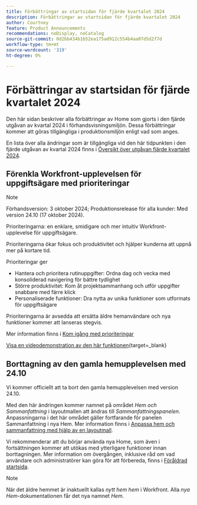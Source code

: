 ```yaml
---
title: Förbättringar av startsidan för fjärde kvartalet 2024
description: Förbättringar av startsidan för fjärde kvartalet 2024
author: Courtney
feature: Product Announcements
recommendations: noDisplay, noCatalog
source-git-commit: 0d2bb434b1b52ea175ad912c554b4aa07d5d2f7d
workflow-type: tm+mt
source-wordcount: '319'
ht-degree: 0%

---
```


# Förbättringar av startsidan för fjärde kvartalet 2024

Den här sidan beskriver alla förbättringar av Home som gjorts i den fjärde utgåvan av kvartal 2024 i förhandsvisningsmiljön. Dessa förbättringar kommer att göras tillgängliga i produktionsmiljön enligt vad som anges.

En lista över alla ändringar som är tillgängliga vid den här tidpunkten i den fjärde utgåvan av kvartal 2024 finns i [Översikt över utgåvan fjärde kvartalet 2024](/help/quicksilver/product-announcements/product-releases/24-q4-release-activity/24-q4-release-overview.md).

## Förenkla Workfront-upplevelsen för uppgiftsägare med prioriteringar

>[!NOTE]
>
>Förhandsversion: 3 oktober 2024; Produktionsrelease för alla kunder: Med version 24.10 (17 oktober 2024).

Prioriteringarna: en enklare, smidigare och mer intuitiv Workfront-upplevelse för uppgiftsägare.

Prioriteringarna ökar fokus och produktivitet och hjälper kunderna att uppnå mer på kortare tid.

Prioriteringar ger

* Hantera och prioritera rutinuppgifter: Ordna dag och vecka med konsoliderad navigering för bättre tydlighet
* Större produktivitet: Kom åt projektsammanhang och utför uppgifter snabbare med färre klick
* Personaliserade funktioner: Dra nytta av unika funktioner som utformats för uppgiftsägare

Prioriteringarna är avsedda att ersätta äldre hemanvändare och nya funktioner kommer att lanseras stegvis.

Mer information finns i [Kom igång med prioriteringar](/help/quicksilver/workfront-basics/priorities/get-started-with-priorities.md)

[Visa en videodemonstration av den här funktionen](https://video.tv.adobe.com/v/3434848/){target=_blank}

## Borttagning av den gamla hemupplevelsen med 24.10

Vi kommer officiellt att ta bort den gamla hemupplevelsen med version 24.10.

Med den här ändringen kommer namnet på området _Hem och Sammanfattning_ i layoutmallen att ändras till _Sammanfattningspanelen_. Anpassningarna i det här området gäller fortfarande för panelen Sammanfattning i nya Hem. Mer information finns i [Anpassa hem och sammanfattning med hjälp av en layoutmall](/help/quicksilver/administration-and-setup/customize-workfront/use-layout-templates/customize-home-summary-layout-template.md).

Vi rekommenderar att du börjar använda nya Home, som även i fortsättningen kommer att utökas med ytterligare funktioner innan borttagningen. Mer information om övergången, inklusive råd om vad användare och administratörer kan göra för att förbereda, finns i [Föråldrad startsida](/help/quicksilver/product-announcements/announcements/legacy-home-deprecation.md).

>[!NOTE]
>
>När det äldre hemmet är inaktuellt kallas _nytt hem_ _hem_ i Workfront. Alla _nya Hem_-dokumentationen får det nya namnet _Hem_.
